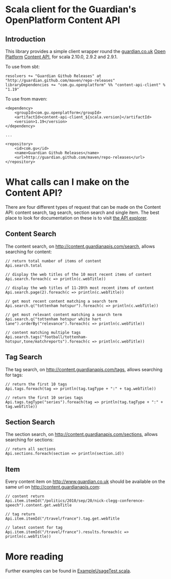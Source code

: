 Scala client for the Guardian's OpenPlatform Content API
========================================================

Introduction
------------

This library provides a simple client wrapper round the [guardian.co.uk][g.co.uk]
[Open Platform][openplatform] [Content API][api], for scala 2.10.0, 2.9.2 and 2.9.1.

[g.co.uk]: http://guardian.co.uk
[openplatform]: http://www.guardian.co.uk/open-platform
[api]: http://content.guardianapis.com


To use from sbt:

    resolvers += "Guardian Github Releases" at "http://guardian.github.com/maven/repo-releases"
    libraryDependencies += "com.gu.openplatform" %% "content-api-client" % "1.19"

To use from maven:

    <dependency>
        <groupId>com.gu.openplatform</groupId>
        <artifactId>content-api-client_${scala.version}</artifactId>
        <version>1.19</version>
    </dependency>

    ...

    <repository>
        <id>com.gu</id>
        <name>Guardian Github Releases</name>
        <url>http://guardian.github.com/maven/repo-releases</url>
    </repository>

What calls can I make on the Content API?
=========================================

There are four different types of request that can be made on the Content API: content search, tag search,
section search and single item. The best place to look for documentation on these is to visit
[the API explorer](http://explorer.content.guardianapis.com).

Content Search
--------------

The content search, on http://content.guardianapis.com/search, allows searching for content:

    // return total number of items of content
    Api.search.total

    // display the web titles of the 10 most recent items of content
    Api.search.foreach(c => println(c.webTitle))

    // display the web titles of 11-20th most recent items of content
    Api.search.page(2).foreach(c => println(c.webTitle))

    // get most recent content matching a search term
    Api.search.q("tottenham hotspur").foreach(c => println(c.webTitle))

    // get most relevant content matching a search term
    Api.search.q("tottenham hotspur white hart lane").orderBy("relevance").foreach(c => println(c.webTitle))

    // content matching multiple tags
    Api.search.tags("football/tottenham-hotspur,tone/matchreports").foreach(c => println(c.webTitle))

Tag Search
----------

The tag search, on http://content.guardianapis.com/tags, allows searching for tags:

    // return the first 10 tags
    Api.tags.foreach(tag => println(tag.tagType + ":" + tag.webTitle))

    // return the first 10 series tags
    Api.tags.tagType("series").foreach(tag => println(tag.tagType + ":" + tag.webTitle))

Section Search
--------------

The section search, on http://content.guardianapis.com/sections, allows searching for sections:

    // return all sections
    Api.sections.foreach(section => println(section.id))

Item
----

Every content item on http://www.guardian.co.uk should be available on the same url on
http://content.guardianapis.com:

    // content return
    Api.item.itemId("/politics/2010/sep/20/nick-clegg-conference-speech").content.get.webTitle

    // tag return
    Api.item.itemId("/travel/france").tag.get.webTitle

    // latest content for tag
    Api.item.itemId("/travel/france").results.foreach(c => println(c.webTitle))


More reading
============

Further examples can be found in [ExampleUsageTest.scala](open-platform-content-api-scala-client/src/test/scala/ExampleUsageTest.scala).

